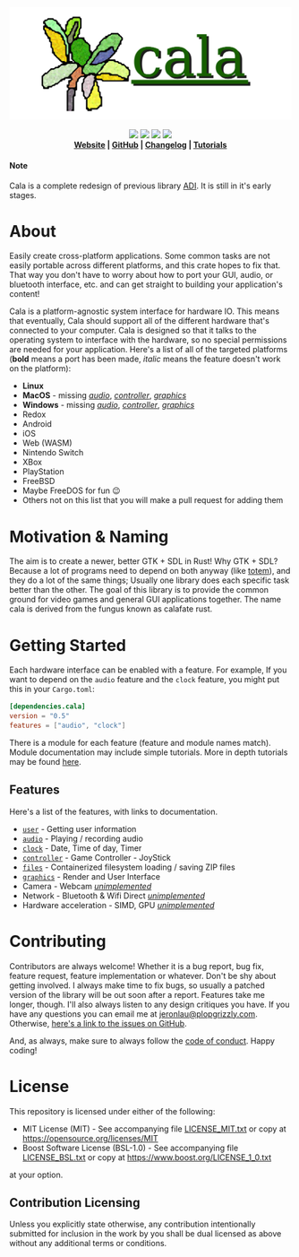 <p align="center">
  <img alt="Cala" src="logo.svg">
</p>
<p align="center">
<a href="https://docs.rs/cala"><img src="https://docs.rs/cala/badge.svg"></a>
<a href="https://travis-ci.com/Aldarobot/cala"><img src="https://api.travis-ci.com/Aldarobot/cala.svg?branch=stable"></a>
<a href="https://crates.io/crates/cala"><img src="https://img.shields.io/crates/v/cala.svg"></a>
<a href="https://discord.gg/nXwF59K"><img src="https://img.shields.io/badge/discord-Cala%20Project-green.svg"></a>
	  <br>
  <strong><a href="https://aldarobot.plopgrizzly.com/cala/">Website</a> | <a href="https://github.com/Aldarobot/cala">GitHub</a> | <a href="https://aldarobot.plopgrizzly.com/cala/changelog">Changelog</a> | <a href="https://aldarobot.plopgrizzly.com/cala/tutorials">Tutorials</a> </strong>
</p>

<p>
<h4>Note</h4>
<p>Cala is a complete redesign of previous library <a href="https://crates.io/crates/adi">ADI</a>.  It is still in it's early stages.
</p>
</p>
<h1>About</h1>
<p>Easily create cross-platform applications.  Some common tasks are not easily portable across different platforms, and this crate hopes to fix that.  That way you don't have to worry about how to port your GUI, audio, or bluetooth interface, etc. and can get straight to building your application's content!
</p>
<p>Cala is a platform-agnostic system interface for hardware IO.  This means that eventually, Cala should support all of the different hardware that's connected to your computer.  Cala is designed so that it talks to the operating system to interface with the hardware, so no special permissions are needed for your application.  Here's a list of all of the targeted platforms (<b>bold</b> means a port has been made, <i>italic</i> means the feature doesn't work on the platform):
<ul>
<li><b>Linux</b></li>
<li><b>MacOS</b> - missing <a href="https://github.com/Aldarobot/cala/issues/5"><i>audio</i></a>, <a href="https://github.com/Aldarobot/cala/issues/7"><i>controller</i></a>, <a href="https://github.com/Aldarobot/cala/issues/9"><i>graphics</i></a></li>
<li><b>Windows</b> - missing <a href="https://github.com/Aldarobot/cala/issues/4"><i>audio</i></a>, <a href="https://github.com/Aldarobot/cala/issues/6"><i>controller</i></a>, <a href="https://github.com/Aldarobot/cala/issues/8"><i>graphics</i></a></li>
<li>Redox</li>
<li>Android</li>
<li>iOS</li>
<li>Web (WASM)</li>
<li>Nintendo Switch</li>
<li>XBox</li>
<li>PlayStation</li>
<li>FreeBSD</li>
<li>Maybe FreeDOS for fun 😉️</li>
<li>Others not on this list that you will make a pull request for adding them</li>
</ul>
</p>

<h1>Motivation & Naming</h1>
<p>
The aim is to create a newer, better GTK + SDL in Rust!  Why GTK + SDL?  Because a lot of programs need to depend on both anyway (like <a href="https://en.wikipedia.org/wiki/Totem_Video_Player">totem</a>), and they do a lot of the same things; Usually one library does each specific task better than the other.  The goal of this library is to provide the common ground for video games and general GUI applications together.  The name cala is derived from the fungus known as calafate rust.

<h1>Getting Started</h1>
<p>Each hardware interface can be enabled with a feature.  For example, If you
want to depend on the <code>audio</code> feature and the <code>clock</code>
feature, you might put this in your <code>Cargo.toml</code>:</p>

```toml
[dependencies.cala]
version = "0.5"
features = ["audio", "clock"]
```

<p>
There is a module for each feature (feature and module names match).  Module documentation may include simple tutorials.  More in depth tutorials may be
found <a href="https://aldarobot.plopgrizzly.com/cala/tutorials">here</a>.
</p>

<h2>Features</h2>
<p>Here's a list of the features, with links to documentation.</p>

<ul>
<li><a href="https://docs.rs/cala/0.5.0/cala/user/index.html"><code>user</code></a> - Getting user information</li>
<li><a href="https://docs.rs/cala/0.5.0/cala/audio/index.html"><code>audio</code></a> - Playing / recording audio</li>
<li><a href="https://docs.rs/cala/0.5.0/cala/clock/index.html"><code>clock</code></a> - Date, Time of day, Timer</li>
<li><a href="https://docs.rs/cala/0.5.0/cala/controller/index.html"><code>controller</code></a> - Game Controller - JoyStick</li>
<li><a href="https://docs.rs/cala/0.5.0/cala/files/index.html"><code>files</code></a> - Containerized filesystem loading / saving ZIP files</li>
<li><a href="https://docs.rs/cala/0.5.0/cala/graphics/index.html"><code>graphics</code></a> - Render and User Interface</li>
<li>Camera - Webcam <a href="https://github.com/Aldarobot/cala/issues/1"><i>unimplemented</i></a></li>
<li>Network - Bluetooth & Wifi Direct <a href="https://github.com/Aldarobot/cala/issues/10"><i>unimplemented</i></a></li>
<li>Hardware acceleration - SIMD, GPU <a href="https://github.com/Aldarobot/cala/issues/11"><i>unimplemented</i></a></li>
</ul>

<h1>Contributing</h1>
<p>
Contributors are always welcome!  Whether it is a bug report, bug fix, feature request, feature implementation or whatever.  Don't be shy about getting involved.  I always make time to fix bugs, so usually a patched version of the library will be out soon after a report.  Features take me longer, though.  I'll also always listen to any design critiques you have.  If you have any questions you can email me at <a href="mailto:jeronlau@plopgrizzly.com">jeronlau@plopgrizzly.com</a>.  Otherwise, <a href="https://github.com/Aldarobot/cala/issues">here's a link to the issues on GitHub</a>.
</p>
<p>
And, as always, make sure to always follow the <a href="https://github.com/Aldarobot/cala/blob/stable/CODEOFCONDUCT.md">code of conduct</a>.  Happy coding!
</p>

<h1>License</h1>
<p>
This repository is licensed under either of the following:
</p>
<ul>
<li>MIT License (MIT) - See accompanying file <a href="https://github.com/Aldarobot/cala/blob/stable/LICENSE_MIT.txt">LICENSE_MIT.txt</a> or copy at <a href="https://opensource.org/licenses/MIT">https://opensource.org/licenses/MIT</a></li>
<li>Boost Software License (BSL-1.0) - See accompanying file <a href="https://github.com/Aldarobot/cala/blob/stable/LICENSE_BSL.txt">LICENSE_BSL.txt</a> or copy at <a href="https://www.boost.org/LICENSE_1_0.txt">https://www.boost.org/LICENSE_1_0.txt</a></li>
</ul>
<p>
at your option.
</p>

<h2>Contribution Licensing</h2>
<p>
Unless you explicitly state otherwise, any contribution intentionally submitted for inclusion in the work by you shall be dual licensed as above without any additional terms or conditions.
</p>
